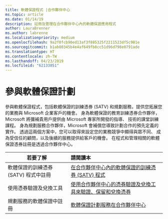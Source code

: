 ```yaml
---
title: 軟體保證程式 |合作夥伴中心
ms.topic: article
ms.date: 01/14/19
description: 註冊及管理在合作夥伴中心內的軟體保證應用程式
author: LauraBrenner
ms.author: labrenne
ms.localizationpriority: medium
ms.openlocfilehash: 9a2f0fcb90ed13af3f885325f2211523df5c981e
ms.sourcegitcommit: b1ab80345b4e4af649fb8cc51d96d798e0791ade
ms.translationtype: HT
ms.contentlocale: zh-TW
ms.lasthandoff: 04/23/2019
ms.locfileid: "62133851"
---
```

# <a name="participate-in-software-assurance-programs"></a>參與軟體保證計劃

參與軟體保證程式，包括軟體保證的訓練憑券 (SATV) 和規劃服務，提供您拓展您的業務與 Microsoft 企業客戶的機會。 身為軟體保證的教育訓練憑券合作夥伴，Microsoft 將彌補貴用戶提供由 Microsoft 專家所開發的指導、 技術的課堂訓練課程。 身為規劃服務合作夥伴，Microsoft 會補償您導致計劃合作的預先定義的實作。 透過這兩個方案中，您可以取得來設定您的業務競爭中顯得與眾不同、 成為受信任的顧問，以及後續的服務提供給客戶的機會。 在程式和管理相關的軟體保證憑券註冊是透過合作夥伴中心。

|**若要了解**   |**請閱讀本**   |
|--------------------------|:------------------|
|軟體保證的訓練憑券 (SATV) 程式中註冊|[在合作夥伴中心內的軟體保證的訓練憑券 (SATV) 程式](software-assurance-satv.md)|
|使用憑券驗證及兌換工具|[使用合作夥伴中心的憑券驗證及兌換工具來驗證、保留和兌換憑券](voucher-validation-tool.md)|
|規劃服務的軟體保證中註冊|[軟體保證計劃服務在合作夥伴中心](software-assurance-dps.md) 


